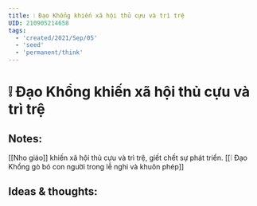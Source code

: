 ```yaml
---
title: ❕ Đạo Khổng khiến xã hội thủ cựu và trì trệ
UID: 210905214658
tags:
  - 'created/2021/Sep/05'
  - 'seed'
  - 'permanent/think'
---
```

# ❕ Đạo Khổng khiến xã hội thủ cựu và trì trệ

## Notes:
[[Nho giáo]] khiến xã hội thủ cựu và trì trệ, giết chết sự phát triển. [[❕ Đạo Khổng gò bó con người trong lễ nghi và khuôn phép]]

## Ideas & thoughts:
